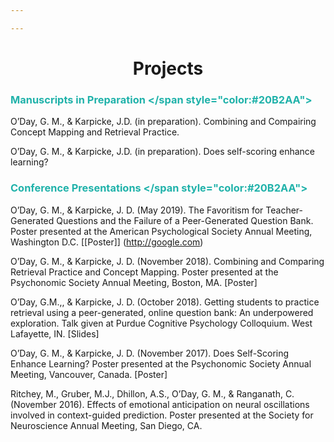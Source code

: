 ```yaml
---

---
```


# <center>Projects</center></h1>

### <span style="color:#20B2AA"> Manuscripts in Preparation </span style="color:#20B2AA">

O’Day, G. M., & Karpicke, J.D. (in preparation). Combining and Compairing Concept Mapping and Retrieval Practice.

O’Day, G. M., & Karpicke, J.D. (in preparation). Does self-scoring enhance learning?


### <span style="color:#20B2AA"> Conference Presentations </span style="color:#20B2AA">

O’Day, G. M., & Karpicke, J. D. (May 2019). The Favoritism for Teacher-Generated Questions and the Failure of a Peer-Generated Question Bank. Poster presented at the American Psychological Society Annual Meeting, Washington D.C. [[Poster]] (http://google.com)

O’Day, G. M., & Karpicke, J. D. (November 2018). Combining and Comparing Retrieval Practice and Concept Mapping. Poster presented at the Psychonomic Society Annual Meeting, Boston, MA. [Poster]

O’Day, G.M.,, & Karpicke, J. D. (October 2018). Getting students to practice retrieval using a peer-generated, online question bank: An underpowered exploration. Talk given at Purdue Cognitive Psychology Colloquium. West Lafayette, IN. [Slides]

O’Day, G. M., & Karpicke, J. D. (November 2017). Does Self-Scoring Enhance Learning? Poster presented at the Psychonomic Society Annual Meeting, Vancouver, Canada. [Poster]

Ritchey, M., Gruber, M.J., Dhillon, A.S., O’Day, G. M., & Ranganath, C. (November 2016). Effects of emotional anticipation on neural oscillations involved in context-guided prediction. Poster presented at the Society for Neuroscience Annual Meeting, San Diego, CA.